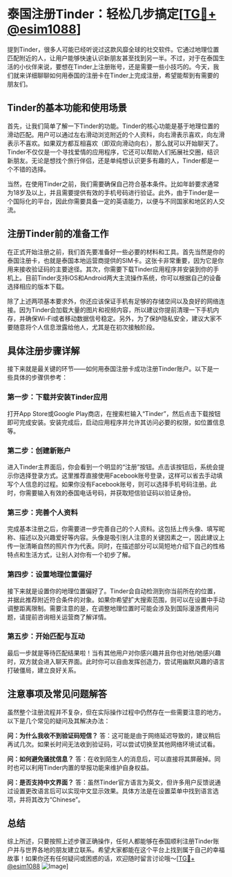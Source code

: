# 泰国注册Tinder：轻松几步搞定[[TG💪+ @esim1088](https://t.me/s/esim1088)]

提到Tinder，很多人可能已经听说过这款风靡全球的社交软件。它通过地理位置匹配附近的人，让用户能够快速认识新朋友甚至找到另一半。不过，对于在泰国生活的小伙伴来说，要想在Tinder上注册账号，还是需要一些小技巧的。今天，我们就来详细聊聊如何用泰国的注册卡在Tinder上完成注册，希望能帮到有需要的朋友们。

## Tinder的基本功能和使用场景

首先，让我们简单了解一下Tinder的功能。Tinder的核心功能是基于地理位置的滑动匹配。用户可以通过左右滑动浏览附近的个人资料，向右滑表示喜欢，向左滑表示不喜欢。如果双方都互相喜欢（即双向滑动向右），那么就可以开始聊天了。Tinder不仅仅是一个寻找爱情的应用程序，它还可以帮助人们拓展社交圈，结识新朋友。无论是想找个旅行伴侣，还是单纯想认识更多有趣的人，Tinder都是一个不错的选择。

当然，在使用Tinder之前，我们需要确保自己符合基本条件。比如年龄要求通常为18岁及以上，并且需要提供有效的手机号码进行验证。此外，由于Tinder是一个国际化的平台，因此你需要具备一定的英语能力，以便与不同国家和地区的人交流。

## 注册Tinder前的准备工作

在正式开始注册之前，我们首先要准备好一些必要的材料和工具。首先当然是你的泰国注册卡，也就是泰国本地运营商提供的SIM卡。这张卡非常重要，因为它是你用来接收验证码的主要途径。其次，你需要下载Tinder应用程序并安装到你的手机上。目前Tinder支持iOS和Android两大主流操作系统，你可以根据自己的设备选择相应的版本下载。

除了上述两项基本要求外，你还应该保证手机有足够的存储空间以及良好的网络连接。因为Tinder会加载大量的图片和视频内容，所以建议你提前清理一下手机内存，并确保Wi-Fi或者移动数据信号稳定。另外，为了保护隐私安全，建议大家不要随意将个人信息泄露给他人，尤其是在初次接触阶段。

## 具体注册步骤详解

接下来就是最关键的环节——如何用泰国注册卡成功注册Tinder账户。以下是一些具体的步骤供参考：

### 第一步：下载并安装Tinder应用
打开App Store或Google Play商店，在搜索栏输入“Tinder”，然后点击下载按钮即可完成安装。安装完成后，启动应用程序并允许其访问必要的权限，如位置信息等。

### 第二步：创建新账户
进入Tinder主界面后，你会看到一个明显的“注册”按钮。点击该按钮后，系统会提示你选择登录方式。这里推荐直接使用Facebook账号登录，这样可以省去手动填写个人信息的过程。如果你没有Facebook账号，则可以选择手机号码注册。此时，你需要输入有效的泰国电话号码，并获取短信验证码以验证身份。

### 第三步：完善个人资料
完成基本注册之后，你需要进一步完善自己的个人资料。这包括上传头像、填写昵称、描述以及兴趣爱好等内容。头像是吸引别人注意的关键因素之一，因此建议上传一张清晰自然的照片作为代表。同时，在描述部分可以简短地介绍下自己的性格特点和生活方式，让别人对你有一个初步了解。

### 第四步：设置地理位置偏好
接下来就是设置你的地理位置偏好了。Tinder会自动检测到你当前所在的位置，并据此推荐附近符合条件的对象。如果你希望扩大搜索范围，则可以在设置中手动调整距离限制。需要注意的是，在调整地理位置时可能会涉及到国际漫游费用问题，请提前咨询相关运营商了解详情。

### 第五步：开始匹配与互动
最后一步就是等待匹配结果啦！当有其他用户对你感兴趣并且你也对他/她感兴趣时，双方就会进入聊天界面。此时你可以自由发挥创造力，尝试用幽默风趣的语言打破僵局，建立良好关系。

## 注意事项及常见问题解答

虽然整个注册流程并不复杂，但在实际操作过程中仍然存在一些需要注意的地方。以下是几个常见的疑问及其解决办法：

**问：为什么我收不到验证码短信？**
答：这可能是由于网络延迟导致的，建议稍后再试几次。如果长时间无法收到验证码，可以尝试切换至其他网络环境试试看。

**问：如何避免骚扰信息？**
答：在收到陌生人的消息后，可以直接将其屏蔽掉。同时也可以利用Tinder内置的举报功能来维护自身权益。

**问：是否支持中文界面？**
答：虽然Tinder官方语言为英文，但许多用户反馈说通过设置更改语言后可以实现中文显示效果。具体方法是在设置菜单中找到语言选项，并将其改为“Chinese”。

## 总结

综上所述，只要按照上述步骤正确操作，任何人都能够在泰国顺利注册Tinder账户并与世界各地的朋友建立联系。希望大家都能在这个平台上找到属于自己的幸福故事！如果你还有任何疑问或困惑的话，欢迎随时留言讨论哦～[[TG💪+ @esim1088](https://t.me/s/esim1088) ![Image](https://i.postimg.cc/4NQfJmqS/Snipaste-2025-05-13-00-14-12.png)]